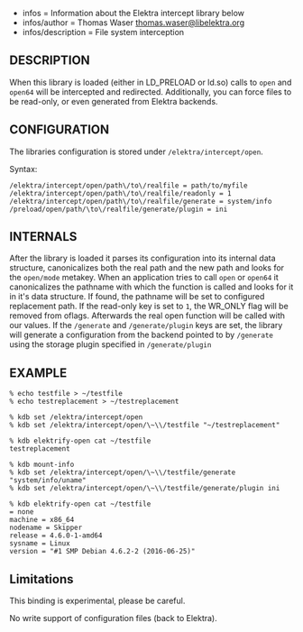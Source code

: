 - infos = Information about the Elektra intercept library below
- infos/author = Thomas Waser <thomas.waser@libelektra.org>
- infos/description = File system interception

## DESCRIPTION

When this library is loaded (either in LD_PRELOAD or ld.so) calls to `open` and `open64` will be intercepted and redirected.
Additionally, you can force files to be read-only, or even generated from Elektra backends.


## CONFIGURATION

The libraries configuration is stored under `/elektra/intercept/open`.

Syntax:
```
/elektra/intercept/open/path\/to\/realfile = path/to/myfile
/elektra/intercept/open/path\/to\/realfile/readonly = 1
/elektra/intercept/open/path\/to\/realfile/generate = system/info
/preload/open/path/\to\/realfile/generate/plugin = ini
```

## INTERNALS

After the library is loaded it parses its configuration into its internal data structure, canonicalizes both the real path and the new path and looks for the `open/mode` metakey.
When an application tries to call `open` or `open64` it canonicalizes the pathname with which the function is called and looks for it in it's data structure. If found, the pathname will be set to configured replacement path. If the read-only key is set to `1`, the WR_ONLY flag will be removed from oflags. Afterwards the real open function will be called with our values.
If the `/generate` and `/generate/plugin` keys are set, the library will generate a configuration from the backend pointed to by `/generate` using the storage plugin specified in `/generate/plugin`

## EXAMPLE

```
% echo testfile > ~/testfile
% echo testreplacement > ~/testreplacement

% kdb set /elektra/intercept/open
% kdb set /elektra/intercept/open/\~\\/testfile "~/testreplacement"

% kdb elektrify-open cat ~/testfile
testreplacement

% kdb mount-info
% kdb set /elektra/intercept/open/\~\\/testfile/generate "system/info/uname"
% kdb set /elektra/intercept/open/\~\\/testfile/generate/plugin ini

% kdb elektrify-open cat ~/testfile
= none
machine = x86_64
nodename = Skipper
release = 4.6.0-1-amd64
sysname = Linux
version = "#1 SMP Debian 4.6.2-2 (2016-06-25)"

```

## Limitations

This binding is experimental, please be careful.

No write support of configuration files (back to Elektra).
